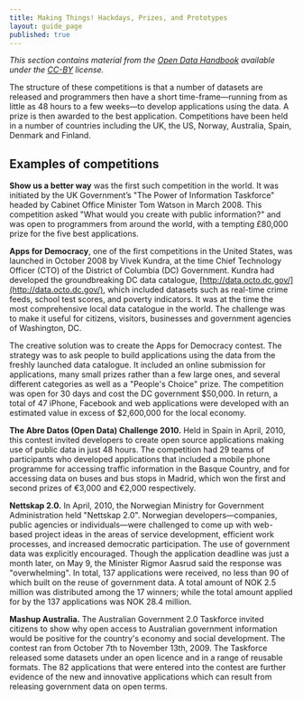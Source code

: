 ```yaml
---
title: Making Things! Hackdays, Prizes, and Prototypes
layout: guide_page
published: true
---
```


_This section contains material from the 
[Open Data Handbook](http://opendatahandbook.org/) available under the 
[CC-BY](http://creativecommons.org/licenses/by/3.0/) license._

The structure of these competitions is that a number of datasets are released
and programmers then have a short time-frame&mdash;running from as little as
48 hours to a few weeks&mdash;to develop applications using the data. A prize
is then awarded to the best application. Competitions have been held in a
number of countries including the UK, the US, Norway, Australia, Spain,
Denmark and Finland.

## Examples of competitions

**Show us a better way** was the first such competition in the world. It was
initiated by the UK Government’s "The Power of Information Taskforce" headed
by Cabinet Office Minister Tom Watson in March 2008. This competition asked
"What would you create with public information?" and was open to programmers
from around the world, with a tempting £80,000 prize for the five best
applications.

**Apps for Democracy**, one of the first competitions in the United States,
was launched in October 2008 by Vivek Kundra, at the time Chief Technology
Officer (CTO) of the District of Columbia (DC) Government. Kundra had
developed the groundbreaking DC data catalogue,
[http://data.octo.dc.gov/](http://data.octo.dc.gov/), which included
datasets such as real-time crime feeds, school test scores, and poverty
indicators. It was at the time the most comprehensive local data catalogue
in the world. The challenge was to make it useful for citizens, visitors,
businesses and government agencies of Washington, DC.

The creative solution was to create the Apps for Democracy contest. The
strategy was to ask people to build applications using the data from the
freshly launched data catalogue. It included an online submission for
applications, many small prizes rather than a few large ones, and several
different categories as well as a "People's Choice" prize. The competition was
open for 30 days and cost the DC government $50,000. In return, a total of 47
iPhone, Facebook and web applications were developed with an estimated value
in excess of $2,600,000 for the local economy.

**The Abre Datos (Open Data) Challenge 2010.** Held in Spain in April, 2010,
this contest invited developers to create open source applications making
use of public data in just 48 hours. The competition had 29 teams of
participants who developed applications that included a mobile phone
programme for accessing traffic information in the Basque Country, and for
accessing data on buses and bus stops in Madrid, which won the first and
second prizes of €3,000 and €2,000 respectively.

**Nettskap 2.0.** In April, 2010, the Norwegian Ministry for Government
Administration held "Nettskap 2.0". Norwegian developers&mdash;companies,
public agencies or individuals&mdash;were challenged to come up with web-
based project ideas in the areas of service development, efficient work
processes, and increased democratic participation. The use of government
data was explicitly encouraged. Though the application deadline was just a
month later, on May 9, the Minister Rigmor Aasrud said the response was
"overwhelming". In total, 137 applications were received, no less than 90 of
which built on the reuse of government data. A total amount of NOK 2.5
million was distributed among the 17 winners; while the total amount applied
for by the 137 applications was NOK 28.4 million.

**Mashup Australia.** The Australian Government 2.0 Taskforce invited citizens
to show why open access to Australian government information would be
positive for the country's economy and social development. The contest ran
from October 7th to November 13th, 2009. The Taskforce released some
datasets under an open licence and in a range of reusable formats. The 82
applications that were entered into the contest are further evidence of the
new and innovative applications which can result from releasing government
data on open terms.
